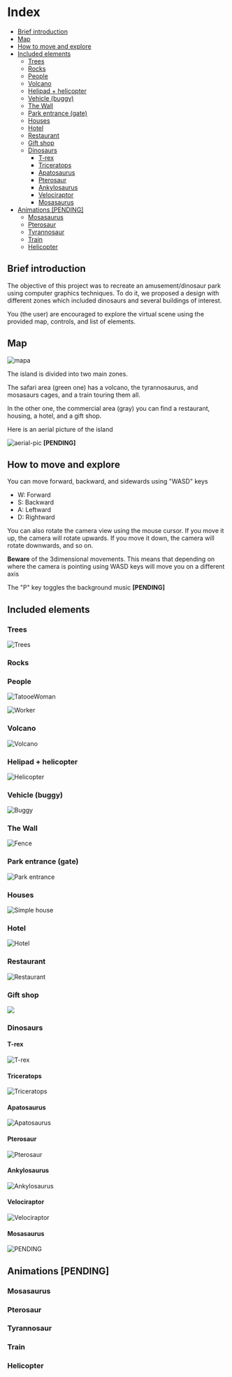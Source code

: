 # Index <!-- omit in toc -->
- [Brief introduction](#brief-introduction)
- [Map](#map)
- [How to move and explore](#how-to-move-and-explore)
- [Included elements](#included-elements)
  - [Trees](#trees)
  - [Rocks](#rocks)
  - [People](#people)
  - [Volcano](#volcano)
  - [Helipad + helicopter](#helipad--helicopter)
  - [Vehicle (buggy)](#vehicle-buggy)
  - [The Wall](#the-wall)
  - [Park entrance (gate)](#park-entrance-gate)
  - [Houses](#houses)
  - [Hotel](#hotel)
  - [Restaurant](#restaurant)
  - [Gift shop](#gift-shop)
  - [Dinosaurs](#dinosaurs)
    - [T-rex](#t-rex)
    - [Triceratops](#triceratops)
    - [Apatosaurus](#apatosaurus)
    - [Pterosaur](#pterosaur)
    - [Ankylosaurus](#ankylosaurus)
    - [Velociraptor](#velociraptor)
    - [Mosasaurus](#mosasaurus)
- [Animations [PENDING]](#animations-pending)
  - [Mosasaurus](#mosasaurus-1)
  - [Pterosaur](#pterosaur-1)
  - [Tyrannosaur](#tyrannosaur)
  - [Train](#train)
  - [Helicopter](#helicopter)

## Brief introduction

The objective of this project was to recreate an amusement/dinosaur park using computer graphics techniques. To do it, we proposed a design with different zones which included dinosaurs and several buildings of interest.

You (the user) are encouraged to explore the virtual scene using the provided map, controls, and list of elements.


## Map

![mapa](../imgs/UserDocs/map.png)

The island is divided into two main zones.

The safari area (green one) has a volcano, the tyrannosaurus, and mosasaurs cages, and a train touring them all.

In the other one, the commercial area (gray) you can find a restaurant, housing, a hotel, and a gift shop.

Here is an aerial picture of the island

![aerial-pic](../imgs/UserDocs/aerial-pic.png) **[PENDING]**

## How to move and explore


You can move forward, backward, and sidewards using "WASD" keys
* W: Forward
* S: Backward
* A: Leftward
* D: Rightward

You can also rotate the camera view using the mouse cursor. If you move it up, the camera will rotate upwards. If you move it down, the camera will rotate downwards, and so on.

**Beware** of the 3dimensional movements. This means that depending on where the camera is pointing using WASD keys will move you on a different axis

The "P" key toggles the background music **[PENDING]**

## Included elements

### Trees
![Trees](../imgs/UserDocs/trees.png)

### Rocks

### People
![TatooeWoman](../imgs/UserDocs/people_woman.png)

![Worker](../imgs/UserDocs/people_worker.png)
### Volcano
![Volcano](../imgs/UserDocs/volcano.png)

### Helipad + helicopter
![Helicopter](../imgs/UserDocs/helicopter.png)
### Vehicle (buggy)
![Buggy](../imgs/UserDocs/buggy.png)

### The Wall
![Fence](../imgs/UserDocs/fence.png)

### Park entrance (gate)
![Park entrance](../imgs/UserDocs/gate.png)

### Houses
![Simple house](../imgs/UserDocs/house.png)

### Hotel
![Hotel](../imgs/UserDocs/hotel.png)

### Restaurant
![Restaurant](../imgs/UserDocs/restaurant.png)

### Gift shop
![](../imgs/UserDocs/)
### Dinosaurs

#### T-rex
![T-rex](../imgs/UserDocs/dinosaur_trex.png)

#### Triceratops
![Triceratops](../imgs/UserDocs/dinosaur_triceratops.png)

#### Apatosaurus
![Apatosaurus](../imgs/UserDocs/dinosaur_arlo.png)

#### Pterosaur
![Pterosaur](../imgs/UserDocs/dinosaur_pterosaur.png)

#### Ankylosaurus
![Ankylosaurus](../imgs/UserDocs/dinosaur_ankylo.png)

#### Velociraptor
![Velociraptor](../imgs/UserDocs/dinosaur_velociraptor.png)


#### Mosasaurus
![PENDING](../imgs/UserDocs/q.png)
## Animations [PENDING]

### Mosasaurus

### Pterosaur

### Tyrannosaur

### Train

### Helicopter

